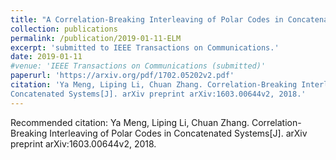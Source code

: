 ```yaml
---
title: "A Correlation-Breaking Interleaving of Polar Codes in Concatenated Systems"
collection: publications
permalink: /publication/2019-01-11-ELM
excerpt: 'submitted to IEEE Transactions on Communications.'
date: 2019-01-11
#venue: 'IEEE Transactions on Communications (submitted)'
paperurl: 'https://arxiv.org/pdf/1702.05202v2.pdf'
citation: 'Ya Meng, Liping Li, Chuan Zhang. Correlation-Breaking Interleaving of Polar Codes in
Concatenated Systems[J]. arXiv preprint arXiv:1603.00644v2, 2018.'
---
```

Recommended citation: Ya Meng, Liping Li, Chuan Zhang.  Correlation-Breaking Interleaving of Polar Codes in
Concatenated Systems[J]. arXiv preprint arXiv:1603.00644v2, 2018.
